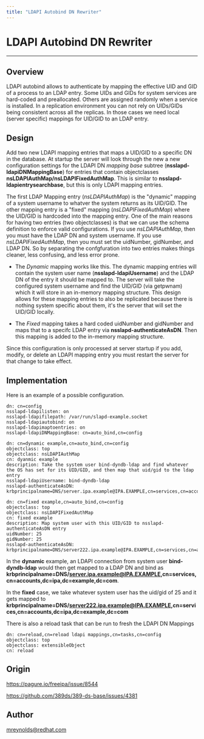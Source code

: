 ```yaml
---
title: "LDAPI Autobind DN Rewriter"
---
```


# LDAPI Autobind DN Rewriter
----------------

Overview
--------

LDAPI autobind allows to authenticate by mapping the effective UID and GID of a process to an LDAP entry.  Some UIDs and GIDs for system services are hard-coded and preallocated.  Others are assigned randomly when a service is installed.  In a replication environment you can not rely on UIDs/GIDs being consistent across all the replicas.  In those cases we need local (server specific) mappings for UID/GID to an LDAP entry.


Design
------

Add two new LDAPI mapping entries that maps a UID/GID to a specific DN in the database.  At startup the server will look through the new a new configuration settings for the LDAPI DN *mapping base* subtree (**nsslapd-ldapiDNMappingBase**) for entries that contain objectclasses **nsLDAPIAuthMap/nsLDAPIFixedAuthMap**.  This is similar to **nsslapd-ldapientrysearchbase**, but this is only LDAPI mapping entries.

The first LDAP Mapping entry (*nsLDAPIAuthMap*) is the "dynamic" mapping of a system username to whatver the system returns as its UID/GID.  The other mapping entry is a "fixed" mapping (*nsLDAPIFixedAuthMap*) where the UID/GID is hardcoded into the mapping entry.  One of the main reasons for having two entries (two objectclasses) is that we can use the schema definition to enforce valid configurations.  If you use *nsLDAPIAuthMap*, then you must have the LDAP DN and system username.  If you use *nsLDAPIFixedAuthMap*, then you must set the uidNumber, gidNumber, and LDAP DN.  So by separating the confgfuration into two entries makes things cleaner, less confusing, and less error prone.

- The *Dynamic* mapping works like this.  The dynamic mapping entries will contain the system user name (**nsslapd-ldapiUsername**) and the LDAP DN of the entry it should be mapped to.  The server will take the configured system username and find the UID/GID (via getpwnam) which it will store in an in-memory mapping structure.  This design allows for these mapping entries to also be replicated because there is nothing system specific about them, it's the server that will set the UID/GID locally.

- The *Fixed* mapping takes a hard coded uidNumber and gidNumber and maps that to a specifc LDAP entry via **nsslapd-authenticateAsDN**.  Then this mapping is added to the in-memory mapping structure. 


Since this configuration is only processed at server startup if you add, modify, or delete an LDAPI mapping entry you must restart the server for that change to take effect.


Implementation
--------------

Here is an example of a possible configuration.

    dn: cn=config
    nsslapd-ldapilisten: on
    nsslapd-ldapifilepath: /var/run/slapd-example.socket
    nsslapd-ldapiautobind: on
    nsslapd-ldapimaptoentries: on
    nsslapd-ldapiDNMappingBase: cn=auto_bind,cn=config

    dn: cn=dynamic example,cn=auto_bind,cn=config
    objectclass: top
    objectclass: nsLDAPIAuthMap
    cn: dyanmic example
    description: Take the system user bind-dyndb-ldap and find whatever the OS has set for its UID/GID, and then map that uid/gid to the ldap entry
    nsslapd-ldapiUsername: bind-dyndb-ldap
    nsslapd-authenticateAsDN: krbprincipalname=DNS/server.ipa.example@IPA.EXAMPLE,cn=services,cn=accounts,dc=ipa,dc=example,dc=com
    
    dn: cn=fixed example,cn=auto_bind,cn=config
    objectclass: top
    objectclass: nsLDAPIFixedAuthMap
    cn: fixed example
    description: Map system user with this UID/GID to nsslapd-authenticateAsDN entry
    uidNumber: 25
    gidNumber: 25
    nsslapd-authenticateAsDN: krbprincipalname=DNS/server222.ipa.example@IPA.EXAMPLE,cn=services,cn=accounts,dc=ipa,dc=example,dc=com

In the **dynamic** example, an LDAPI connection from system user **bind-dyndb-ldap** would then get mapped to a LDAP DN and bind as **krbprincipalname=DNS/server.ipa.example@IPA.EXAMPLE,cn=services,cn=accounts,dc=ipa,dc=example,dc=com**.

In the **fixed** case, we take whatever system user has the uid/gid of 25 and it gets mapped to **krbprincipalname=DNS/server222.ipa.example@IPA.EXAMPLE,cn=services,cn=accounts,dc=ipa,dc=example,dc=com**

There is also a reload task that can be run to fresh the LDAPI DN Mappings

    dn: cn=reload,cn=reload ldapi mappings,cn=tasks,cn=config
    objectclass: top
    objectclass: extensibleObject
    cn: reload


Origin
-------------

<https://pagure.io/freeipa/issue/8544>

<https://github.com/389ds/389-ds-base/issues/4381>

Author
------

<mreynolds@redhat.com>

